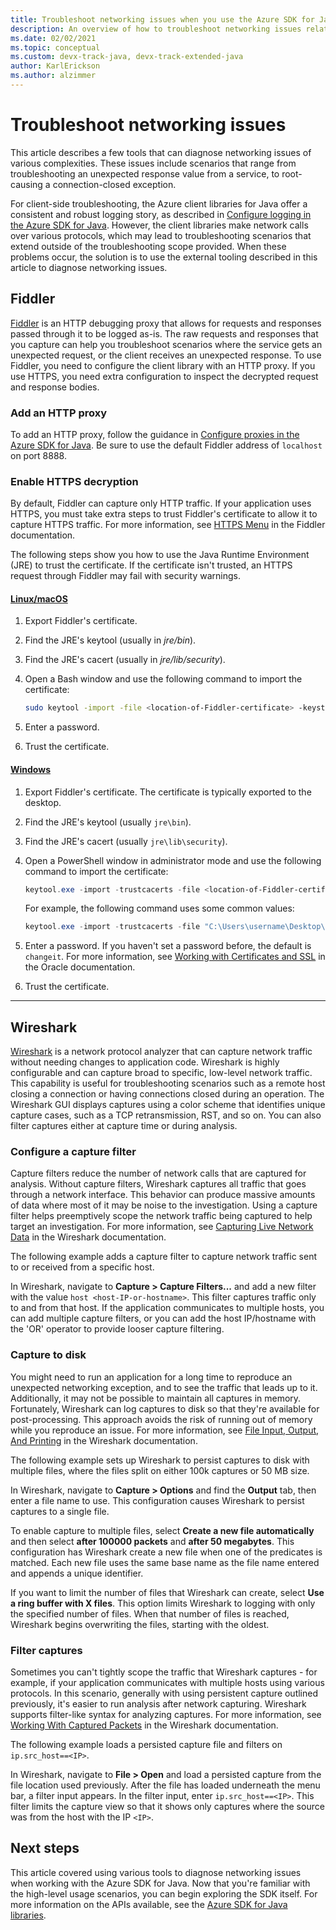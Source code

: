 ```yaml
---
title: Troubleshoot networking issues when you use the Azure SDK for Java
description: An overview of how to troubleshoot networking issues related to using the Azure SDK for Java
ms.date: 02/02/2021
ms.topic: conceptual
ms.custom: devx-track-java, devx-track-extended-java
author: KarlErickson
ms.author: alzimmer
---
```


# Troubleshoot networking issues

This article describes a few tools that can diagnose networking issues of various complexities. These issues include scenarios that range from troubleshooting an unexpected response value from a service, to root-causing a connection-closed exception.

For client-side troubleshooting, the Azure client libraries for Java offer a consistent and robust logging story, as described in [Configure logging in the Azure SDK for Java](logging-overview.md). However, the client libraries make network calls over various protocols, which may lead to troubleshooting scenarios that extend outside of the troubleshooting scope provided. When these problems occur, the solution is to use the external tooling described in this article to diagnose networking issues.

## Fiddler

[Fiddler](https://docs.telerik.com/fiddler-everywhere/introduction) is an HTTP debugging proxy that allows for requests and responses passed through it to be logged as-is. The raw requests and responses that you capture can help you troubleshoot scenarios where the service gets an unexpected request, or the client receives an unexpected response. To use Fiddler, you need to configure the client library with an HTTP proxy. If you use HTTPS, you need extra configuration to inspect the decrypted request and response bodies.

### Add an HTTP proxy

To add an HTTP proxy, follow the guidance in [Configure proxies in the Azure SDK for Java](proxying.md). Be sure to use the default Fiddler address of `localhost` on port 8888.

### Enable HTTPS decryption

By default, Fiddler can capture only HTTP traffic. If your application uses HTTPS, you must take extra steps to trust Fiddler's certificate to allow it to capture HTTPS traffic. For more information, see [HTTPS Menu](https://docs.telerik.com/fiddler-everywhere/user-guide/settings/https) in the Fiddler documentation.

The following steps show you how to use the Java Runtime Environment (JRE) to trust the certificate. If the certificate isn't trusted, an HTTPS request through Fiddler may fail with security warnings.

#### [Linux/macOS](#tab/linux-macos)

1. Export Fiddler's certificate.
1. Find the JRE's keytool (usually in *jre/bin*).
1. Find the JRE's cacert (usually in *jre/lib/security*).
1. Open a Bash window and use the following command to import the certificate:

   ```bash
   sudo keytool -import -file <location-of-Fiddler-certificate> -keystore <location-of-cacert> -alias Fiddler
   ```

1. Enter a password.
1. Trust the certificate.

#### [Windows](#tab/windows)

1. Export Fiddler's certificate. The certificate is typically exported to the desktop.
1. Find the JRE's keytool (usually `jre\bin`).
1. Find the JRE's cacert (usually `jre\lib\security`).
1. Open a PowerShell window in administrator mode and use the following command to import the certificate:

   ```powershell
   keytool.exe -import -trustcacerts -file <location-of-Fiddler-certificate> -keystore <location-of-cacert> -alias Fiddler
   ```

   For example, the following command uses some common values:

   ```powershell
   keytool.exe -import -trustcacerts -file "C:\Users\username\Desktop\FiddlerRootCertificate.crt" -keystore "C:\Program Files\AdoptOpenJDK\jdk-8.0.275.1-hotspot\jre\lib\security\cacerts" -alias Fiddler
   ```

1. Enter a password. If you haven't set a password before, the default is `changeit`. For more information, see [Working with Certificates and SSL](https://docs.oracle.com/cd/E19830-01/819-4712/ablqw/index.html) in the Oracle documentation.
1. Trust the certificate.

---

## Wireshark

[Wireshark](https://www.wireshark.org/) is a network protocol analyzer that can capture network traffic without needing changes to application code. Wireshark is highly configurable and can capture broad to specific, low-level network traffic. This capability is useful for troubleshooting scenarios such as a remote host closing a connection or having connections closed during an operation. The Wireshark GUI displays captures using a color scheme that identifies unique capture cases, such as a TCP retransmission, RST, and so on. You can also filter captures either at capture time or during analysis.

### Configure a capture filter

Capture filters reduce the number of network calls that are captured for analysis. Without capture filters, Wireshark captures all traffic that goes through a network interface. This behavior can produce massive amounts of data where most of it may be noise to the investigation. Using a capture filter helps preemptively scope the network traffic being captured to help target an investigation. For more information, see [Capturing Live Network Data](https://www.wireshark.org/docs/wsug_html_chunked/ChapterCapture.html) in the Wireshark documentation.

The following example adds a capture filter to capture network traffic sent to or received from a specific host.

In Wireshark, navigate to **Capture > Capture Filters...** and add a new filter with the value `host <host-IP-or-hostname>`. This filter captures traffic only to and from that host. If the application communicates to multiple hosts, you can add multiple capture filters, or you can add the host IP/hostname with the 'OR' operator to provide looser capture filtering.

### Capture to disk

You might need to run an application for a long time to reproduce an unexpected networking exception, and to see the traffic that leads up to it. Additionally, it may not be possible to maintain all captures in memory. Fortunately, Wireshark can log captures to disk so that they're available for post-processing. This approach avoids the risk of running out of memory while you reproduce an issue. For more information, see [File Input, Output, And Printing](https://www.wireshark.org/docs/wsug_html_chunked/ChapterIO.html) in the Wireshark documentation.

The following example sets up Wireshark to persist captures to disk with multiple files, where the files split on either 100k captures or 50 MB size.

In Wireshark, navigate to **Capture > Options** and find the **Output** tab, then enter a file name to use. This configuration causes Wireshark to persist captures to a single file.

To enable capture to multiple files, select **Create a new file automatically** and then select **after 100000 packets** and **after 50 megabytes**. This configuration has Wireshark create a new file when one of the predicates is matched. Each new file uses the same base name as the file name entered and appends a unique identifier.

If you want to limit the number of files that Wireshark can create, select **Use a ring buffer with X files**. This option limits Wireshark to logging with only the specified number of files. When that number of files is reached, Wireshark begins overwriting the files, starting with the oldest.

### Filter captures

Sometimes you can't tightly scope the traffic that Wireshark captures - for example, if your application communicates with multiple hosts using various protocols. In this scenario, generally with using persistent capture outlined previously, it's easier to run analysis after network capturing. Wireshark supports filter-like syntax for analyzing captures. For more information, see [Working With Captured Packets](https://www.wireshark.org/docs/wsug_html_chunked/ChapterWork.html) in the Wireshark documentation.

The following example loads a persisted capture file and filters on `ip.src_host==<IP>`.

In Wireshark, navigate to **File > Open** and load a persisted capture from the file location used previously. After the file has loaded underneath the menu bar, a filter input appears. In the filter input, enter `ip.src_host==<IP>`. This filter limits the capture view so that it shows only captures where the source was from the host with the IP `<IP>`.

## Next steps

This article covered using various tools to diagnose networking issues when working with the Azure SDK for Java. Now that you're familiar with the high-level usage scenarios, you can begin exploring the SDK itself. For more information on the APIs available, see the [Azure SDK for Java libraries](azure-sdk-library-package-index.md).
